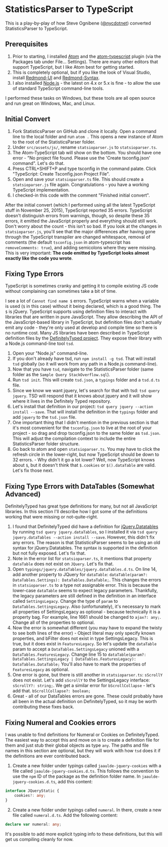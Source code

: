 # StatisticsParser to TypeScript

This is a play-by-play of how Steve Ognibene ([@nycdotnet](https://twitter.com/nycdotnet/)) converted StatisticsParser to TypeScript.

## Prerequisites
1. Prior to starting, I installed [Atom](https://atom.io/) and the [atom-typescript](https://atom.io/packages/atom-typescript) plugin (via the Packages tab under File... Settings).  There are many other editors that support TypeScript, but I like Atom best for getting started.
2. This is completely optional, but if you like the look of Visual Studio, install [Redmond-UI](https://atom.io/themes/redmond-ui) and [Redmond-Syntax](https://atom.io/themes/redmond-syntax).
3. I also installed [Node.js](https://nodejs.org/) - the latest on 4.x or 5.x is fine - to allow the use of standard TypeScript command-line tools.

I performed these tasks on Windows, but these tools are all open source and run great on Windows, Mac, and Linux.

## Initial Convert
1. Fork StatisticsParser on GitHub and clone it locally.  Open a command line to the local folder and run `atom .`  This opens a new instance of Atom to the root of the StatisticsParser folder.
2. Under `src/assets/js/`, rename `statsioparser.js` to `statsioparser.ts`.
3. The Atom-TypeScript tab will show on the bottom.  You should have one error - "No project file found. Please use the 'Create tsconfig.json' command".  Let's do that.
4. Press CTRL+SHIFT+P and type tsconfig in the command palate.  Click "TypeScript: Create Tsconfig.json Project File".
5. Open and save your `statsioparser.ts` file.  This should create a `statsioparser.js` file again.  Congratulations - you have a working TypeScript implementation.
6. I checked-in this code with the comment "Finished initial convert".

After the initial convert (which I performed using all the latest TypeScript stuff in November 25, 2015), TypeScript reported 35 errors.  TypeScript doesn't distinguish errors from warnings, though, so despite these 35 errors, it emitted the JavaScript properly and everything should still work.  Don't worry about the count - this isn't so bad.  If you look at the changes in `statsioparser.js`, you'll see that the major differences after having gone through the TypeScript transpiler are changed whitespace, removal of comments (the default `tsconfig.json` in atom-typescript has `removeComments: true`), and adding semicolons where they were missing.  This is very important: **The code emitted by TypeScript looks almost exactly like the code you wrote**.

## Fixing Type Errors
TypeScript is sometimes cranky and getting it to compile existing JS code without complaining can sometimes take a bit of time.

I see a lot of `Cannot find name $` errors.  TypeScript warns when a variable is used (`$` in this case) without it being declared, which is a good thing.  The `$` is jQuery.  TypeScript supports using definition files to interact with libraries that are written in pure JavaScript.  They allow describing the API of the JavaScript-based library in TypeScript, but definition files don't actually emit any code - they're only used at develop and compile time so there is no runtime cost.  Many JS libraries have been described in TypeScript definition files by the [DefinitelyTyped project](http://definitelytyped.org/).  They expose their library with a Node.js command-line tool `tsd`.

1. Open your "Node.js" command-line.
2. If you don't already have tsd, run `npm install -g tsd`.  That will install `tsd` globally (so it will work from any path in a Node.js command-line).
3. Now that you have `tsd`, navigate to the StatisticsParser folder (same folder as the `Sample Query StackOverflow.sql`).
4. Run `tsd init`.  This will create `tsd.json`, a `typings` folder and a `tsd.d.ts` file.
5. Since we know we want jquery, let's search for that with tsd: `tsd query jquery`.  TSD will respond that it knows about jquery and it will show where it lives in the Definitely Typed repository.
6. Let's install that definition in our project: `tsd query jquery --action install --save`.  That will install the definition in the `typings` folder and add `jquery` to the `tsd.json` file.
7. One important thing that I didn't mention in the previous section is that it's most convenient for the `tsconfig.json` to live at the root of your project - so drag and drop tsconfig.json to the same folder as `tsd.json`.  This will adjust the compilation context to include the entire StatisticsParser folder structure.
8. Go back to atom and open `statsioparser.ts`.  You may have to click the refresh circle in the lower-right, but now TypeScript should be down to 32 errors.  - Why didn't it go a lot lower?  Well, now TypeScript knows about `$`, but it doesn't think that `$.cookies` or `$().dataTable` are valid.  Let's fix those next.

## Fixing Type Errors with DataTables (Somewhat Advanced)
DefinitelyTyped has great type definitions for many, but not all JavaScript libraries.  In this section I'll describe how I got some of the definitions working that were missing or not-quite-right.

1. I found that DefinitelyTyped did have a definition for [jQuery.Datatables](http://www.datatables.net/) by running `tsd query jquery.dataTables`, so I installed it via `tsd query jquery.dataTables --action install --save`.  However, this didn't fix any errors.  The reason is that StatisticsParser seems to be using an old syntax for jQuery.Datatables.  The syntax is supported in the definition but not fully exposed.  Let's fix that.
2. Note in the error list for `statsioparser.ts`, it mentions that property `dataTable` does not exist on `JQuery`.  Let's fix that.
3. Open `typings/jquery.dataTables/jquery.dataTables.d.ts`.  On line 14, add another property to JQuery for `dataTable`: `dataTable(param?: DataTables.Settings): DataTables.DataTable;`.  This changes the errors in `statsioparser.ts` to a type not assignable error.  This is because the lower-case `dataTable` seems to expect legacy parameters.  Thankfully, the legacy parameters are still defined in the definition in an interface called `SettingsLegacy`.  Change the type of `param` to `DataTables.SettingsLegacy`.  Also (unfortunately), it's necessary to mark all properties of SettingsLegacy as optional - because technically it is a property bag. For example, line 1661 should be changed to `ajax?: any;`.  Change all of the properties to optional.
4. Now the error is somewhat different (you may have to expand the twisty to see both lines of the error) - Object literal may only specify known properties, and bFilter does not exist in type SettingsLegacy.  This is true, but it does exist in `FeaturesLegacy`.  So let's update the `dataTable` param to accept a `DataTables.SettingsLegacy` unioned with a `DataTables.FeaturesLegacy`.   Change line 15 to `dataTable(param?: DataTables.SettingsLegacy | DataTables.FeaturesLegacy): DataTables.DataTable;`  You'll also have to mark the properties of `FeaturesLegacy` as optional.
5. One error is gone, but there is still another in `statsioparser.ts`: `sScrollY` does not exist.  Let's add `sScrollY` to the SettingsLegacy interface: `sScrollY?: string;`.  We get a similar error for `bScrollCollapse` - let's add that.  `bScrollCollapse?: boolean;`
6. Great - all of our DataTables errors are gone.  These could probably have all been in the actual definition on DefinitelyTyped, so it may be worth contributing these fixes back.

## Fixing Numeral and Cookies errors
I was unable to find definitions for Numeral or Cookies on DefinitelyTyped.  The easiest way to accept this and move on is to create a definition file for them and just stub their global objects as type `any`.  The paths and file names in this section are optional, but they will work with how `tsd` does it if the definitions are ever contributed back.

1. Create a new folder under typings called `jaaulde-jquery-cookies` with a file called `jaaulde-jquery-cookies.d.ts`.  This follows the convention to use the `npm` ID of the package as the definition folder name.  In `jaaulde-jquery-cookies.d.ts`, add this content:

```TypeScript
interface JQueryStatic {
    cookies?: any;
}
```

2. Create a new folder under typings called `numeral`.  In there, create a new file called `numeral.d.ts`.  Add the following content:
```TypeScript
declare var numeral: any;
```

It's possible to add more explicit typing info to these definitions, but this will get us compiling cleanly for now.
